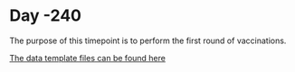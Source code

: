 # Day -240

The purpose of this timepoint is to perform the first round of vaccinations. 

[The data template files can be found here](https://github.com/lyonsm7/impactb_book/raw/master/file_collection_templates/Base_Period/BP_T-240.xlsx)
